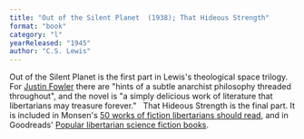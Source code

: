 ```yaml
---
title: "Out of the Silent Planet  (1938); That Hideous Strength"
format: "book"
category: "l"
yearReleased: "1945"
author: "C.S. Lewis"
---
```

Out of the Silent Planet is the first part in  Lewis's theological space trilogy. For <a href="http://thelibertarianliquidationist.com/2014/06/10/anarchy-by-c-s-lewis-pt-2/"> Justin Fowler</a> there are "hints of a subtle anarchist philosophy threaded  throughout", and the novel is "a simply delicious work of literature that  libertarians may treasure forever."
 
That Hideous Strength is the final  part. It is included  in Monsen's <a href="http://www.andersmonsen.com/50-works-of-fiction-libertarians-should-read/"> 50 works of fiction libertarians should read</a>, and in Goodreads' <a href="http://www.goodreads.com/shelf/show/libertarian-science-fiction"> Popular libertarian science fiction books</a>.
 